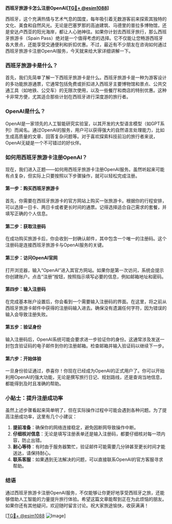 **西班牙旅游卡怎么注册OpenAI[[TG💪+ @esim1088](https://t.me/s/esim1088)]**

西班牙，这个充满热情与艺术气息的国度，每年吸引着无数游客前来探索其独特的文化、美食和自然风光。无论是巴塞罗那的高迪建筑、马德里的普拉多博物馆，还是安达卢西亚的阳光海岸，都让人心驰神往。如果你计划去西班牙旅行，那么西班牙旅游卡（Spain Pass）绝对是一个值得考虑的选择。它不仅能让您畅游西班牙各大景点，还能享受交通便利和折扣优惠。不过，最近有不少朋友在咨询如何通过西班牙旅游卡注册OpenAI服务，今天就来给大家详细讲解一下。

### 西班牙旅游卡是什么？

首先，我们先简单了解一下西班牙旅游卡是什么。西班牙旅游卡是一种为游客设计的多功能旅游通票，它通常包括免费或折扣进入西班牙主要博物馆和景点、公共交通工具（如地铁、公交车）的无限次使用，以及一些餐厅和商店的特别优惠。这种卡非常方便，尤其适合那些计划在西班牙进行深度游的旅行者。

### OpenAI是什么？

OpenAI是一家领先的人工智能研究实验室，以其开发的大型语言模型（如GPT系列）而闻名。通过OpenAI的服务，用户可以获得强大的自然语言处理能力，比如生成高质量的文章、回答复杂问题等。对于喜欢探索科技前沿的旅行者来说，OpenAI无疑是一个不可错过的好伙伴。

### 如何用西班牙旅游卡注册OpenAI？

现在，我们进入正题——如何用西班牙旅游卡注册OpenAI服务。虽然听起来可能有点复杂，但实际上只要按照以下步骤操作，就可以轻松完成注册。

#### 第一步：购买西班牙旅游卡

首先，你需要在西班牙旅游卡的官方网站上购买一张旅游卡。根据你的行程安排，可以选择一日卡、两日卡或者更长时间的通票。记得选择适合自己需求的套餐，并填写正确的个人信息。

#### 第二步：获取注册码

在成功购买旅游卡后，你会收到一封确认邮件，其中包含一个唯一的注册码。这个注册码是连接西班牙旅游卡与OpenAI服务的关键。

#### 第三步：访问OpenAI官网

打开浏览器，输入“OpenAI”进入其官方网站。如果你是第一次访问，系统会提示你创建账户。点击“注册”按钮，按照指示填写必要的信息，例如邮箱地址和密码。

#### 第四步：输入注册码

在完成基本账户设置后，你会看到一个需要输入注册码的界面。在这里，将之前从西班牙旅游卡邮件中获得的注册码输入进去。确保没有遗漏任何字符，因为错误的输入会导致注册失败。

#### 第五步：验证身份

输入注册码后，OpenAI系统可能会要求进一步验证你的身份。这通常涉及发送一封包含验证码的电子邮件到你的注册邮箱。检查邮箱并输入验证码以继续下一步。

#### 第六步：开始体验

一旦身份验证通过，恭喜你！你现在已经成为OpenAI的正式用户了。你可以开始利用OpenAI的强大功能，无论是撰写旅行日记、规划路线，还是查询当地信息，都能得到及时且准确的帮助。

### 小贴士：提升注册成功率

虽然上述步骤看起来简单明了，但在实际操作过程中可能会遇到各种问题。为了提高注册成功率，这里有几个小建议：

1. **提前准备**：确保你的网络连接稳定，避免因断网导致操作中断。
2. **仔细核对信息**：无论是填写注册表单还是输入注册码，都要仔细核对每一项内容，防止出错。
3. **耐心等待**：有时由于服务器繁忙，验证邮件可能需要几分钟甚至更长时间才能送达，请保持耐心。
4. **联系客服**：如果遇到无法解决的问题，可以直接联系OpenAI的官方客服寻求帮助。

### 结语

通过西班牙旅游卡注册OpenAI服务，不仅能够让你更好地享受西班牙之旅，还能够借助人工智能的力量提升旅行体验。希望这篇文章能帮到正在为此烦恼的朋友。如果你还有其他疑问，欢迎随时留言讨论。祝大家旅途愉快，收获满满！

[[TG💪+ @esim1088](https://t.me/s/esim1088) ![Image](https://i.postimg.cc/4NQfJmqS/Snipaste-2025-05-13-00-14-12.png)]